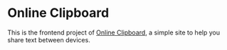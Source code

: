 # Online Clipboard

This is the frontend project of [Online Clipboard](https://cb.17ban.icu/), a simple site to help you share text between devices. 

